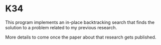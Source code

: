 # K34
This program implements an in-place backtracking search that finds the solution to a problem related to my previous research.

More details to come once the paper about that research gets published.
